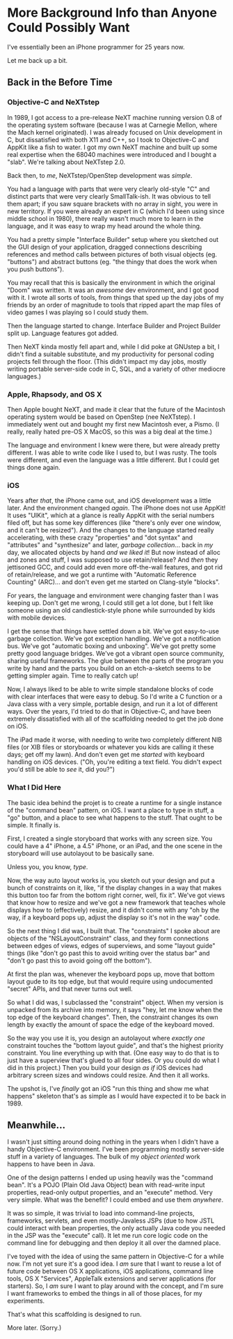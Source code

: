# More Background Info than Anyone Could Possibly Want #

I've essentially been an iPhone programmer for 25 years now.

Let me back up a bit.


## Back in the Before Time ##

### Objective-C and NeXTstep ###

In 1989, I got access to a pre-release NeXT machine running version 0.8 of the
operating system software (because I was at Carnegie Mellon, where the Mach
kernel originated).  I was already focused on Unix development in C, but
dissatisfied with both X11 and C++, so I took to Objective-C and AppKit like
a fish to water.  I got my own NeXT machine and built up some real expertise
when the 68040 machines were introduced and I bought a "slab".  We're
talking about NeXTstep 2.0.

Back then, to _me_, NeXTstep/OpenStep development was _simple_.

You had a language with parts that were very clearly old-style "C" and distinct
parts that were very clearly SmallTalk-ish.  It was obvious to tell them apart;
if you saw square brackets with no array in sight, you were in new territory.
If you were already an expert in C (which I'd been using since middle school
in 1980), there really wasn't much more to learn in the language, and it was
easy to wrap my head around the whole thing.

You had a pretty simple "Interface Builder" setup where you sketched out the
GUI design of your application, dragged connections describing references and
method calls between pictures of both visual objects (eg. "buttons") and
abstract buttons (eg. "the thingy that does the work when you push buttons").

You may recall that this is basically the environment in which the original
"Doom" was written.  It was an *awesome* dev environment, and I got good with
it.  I wrote all sorts of tools, from things that sped up the day jobs of my
friends by an order of magnitude to tools that ripped apart the map files of
video games I was playing so I could study them.

Then the language started to change.  Interface Builder and Project Builder
split up.  Language features got added.

Then NeXT kinda mostly fell apart and, while I did poke at GNUstep a bit,
I didn't find a suitable substitute, and my productivity for personal coding
projects fell through the floor.  (This didn't impact my day jobs, mostly
writing portable server-side code in C, SQL, and a variety of other mediocre
languages.)

### Apple, Rhapsody, and OS X ###

Then Apple bought NeXT, and made it clear that the future of the Macintosh
operating system would be based on OpenStep (nee NeXTstep).  I immediately
went out and bought my first new Macintosh ever, a Pismo.  (I really, really
hated pre-OS X MacOS, so this was a big deal at the time.)

The language and environment I knew were there, but were already pretty
different.  I was able to write code like I used to, but I was rusty.  The
tools were different, and even the language was a little different.  But I
could get things done again.

### iOS ###

Years after *that*, the iPhone came out, and iOS development was a little
later.  And the environment changed *again*.  The iPhone does not use AppKit!
It uses "UIKit", which at a glance is really AppKit with the serial numbers
filed off, but has some key differences (like "there's only ever one window,
and it can't be resized").  And the changes to the language started really
accelerating, with these crazy "properties" and "dot syntax" and "attributes"
and "synthesize" and later, *garbage collection*... back in *my* day,
we allocated objects by hand *and we liked it*!  But now instead of alloc
and zones and stuff, I was supposed to use retain/release?  And *then* they
jettisoned GCC, and could add even more off-the-wall features, and got rid of
retain/release, and we got a runtime with "Automatic Reference Counting"
(ARC)... and don't even get me started on Clang-style "blocks".

For years, the language and environment were changing faster than I was keeping
up.  Don't get me wrong, I could still get a lot done, but I felt like someone
using an old candlestick-style phone while surrounded by kids with mobile
devices.

I get the sense that things have settled down a bit.  We've got easy-to-use
garbage collection.  We've got exception handling.  We've got a notification
bus.  We've got "automatic boxing and unboxing".  We've got pretty some pretty
good language bridges.  We've got a vibrant open source community, sharing
useful frameworks.  The glue between the parts of the program you write by
hand and the parts you build on an etch-a-sketch seems to be getting simpler
again.  Time to really catch up!

Now, I always liked to be able to write simple standalone blocks of code with
clear interfaces that were easy to debug.  So I'd write a C function or a Java
class with a very simple, portable design, and run it a lot of different ways.
Over the years, I'd tried to do that in Objective-C, and have been extremely
dissatisfied with all of the scaffolding needed to get the job done on iOS.

The iPad made it worse, with needing to write two completely different NIB
files (or XIB files or storyboards or whatever you kids are calling it these
days; get off my lawn).  And don't even get me *started* with keyboard handling
on iOS devices.  ("Oh, you're editing a text field.  You didn't expect you'd
still be able to *see* it, did you?")

### What I Did Here ###

The basic idea behind the projet is to create a runtime for a single instance
of the "command bean" pattern, on iOS.  I want a place to type in stuff, a
"go" button, and a place to see what happens to the stuff.  That ought to be
simple.  It finally is.

First, I created a single storyboard that works with any screen size.  You
could have a 4" iPhone, a 4.5" iPhone, or an iPad, and the one scene in the
storyboard will use autolayout to be basically sane.

Unless you, you know, *type*.

Now, the way auto layout works is, you sketch out your design and put a bunch
of constraints on it, like, "if the display changes in a way that makes this
button too far from the bottom right corner, well, fix it".  We've got views
that know how to resize and we've got a new framework that teaches whole
displays how to (effectively) resize, and it didn't come with any "oh by the
way, if a keyboard pops up, adjust the display so it's not in the way" code.

So the next thing I did was, I built that.  The "constraints" I spoke about
are objects of the "NSLayoutConstraint" class, and they form connections
between edges of views, edges of superviews, and some "layout guide" things
(like "don't go past this to avoid writing over the status bar" and "don't
go past this to avoid going off the bottom").

At first the plan was, whenever the keyboard pops up, move that bottom layout
gude to its top edge, but that would require using undocumented "secret" APIs,
and that never turns out well.

So what I did was, I subclassed the "constraint" object.  When my version is
unpacked from its archive into memory, it says "hey, let me know when the top
edge of the keyboard changes".  Then, the constraint changes its own length by
exactly the amount of space the edge of the keyboard moved.

So the way you use it is, you design an autolayout where *exactly one*
constraint touches the "bottom layout guide", and that's the highest priority
constraint.  You line everything up with that.  (One easy way to do that is to
just have a superview that's glued to all four sides.  Or you could do what
I did in this project.)  Then you build your design _as if_ iOS devices had
arbitrary screen sizes and windows could resize.  And then it all works.

The upshot is, I've *finally* got an iOS "run this thing and show me what
happens" skeleton that's as simple as I would have expected it to be back
in 1989.

## Meanwhile... ##

I wasn't just sitting around doing nothing in the years when I didn't have
a handy Objective-C environment.  I've been programming mostly server-side
stuff in a variety of languages.  The bulk of my *object oriented* work happens
to have been in Java.

One of the design patterns I ended up using heavily was the "command bean".
It's a POJO (Plain Old Java Object) bean with read-write input properties,
read-only output properties, and an "execute" method.  Very very simple.  What
was the benefit?  I could embed and use them *anywhere*.  

It was so simple, it was trivial to load into command-line
projects, frameworks, servlets, and even mostly-Javaless JSPs (due to how JSTL
could interact with bean properties, the only actually Java code you needed in
the JSP was the "execute" call).  It let me run core logic code on the command
line for debugging and then deploy it all over the damned place.

I've toyed with the idea of using the same pattern in Objective-C for a while
now.  I'm not yet sure it's a good idea.  I _am_ sure that I want to reuse a
lot of future code between OS X applications, iOS applications, command line
tools, OS X "Services", AppleTalk extensions and server applications (for
starters).  So, I _am_ sure I want to play around with the concept, and I'm
sure I want frameworks to embed the things in all of those places, for my
experiments.

That's what this scaffolding is designed to run.

More later.  (Sorry.)